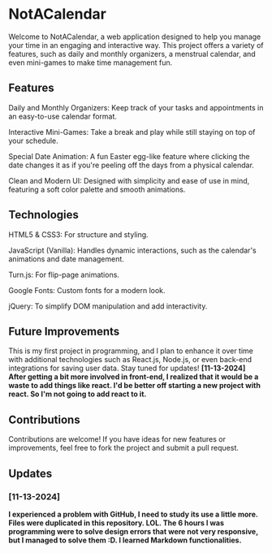 # <b>NotACalendar</b>


Welcome to NotACalendar, a web application designed to help you manage your time in an engaging and interactive way. This project offers a variety of features, such as daily and monthly organizers, a menstrual calendar, and even mini-games to make time management fun.


## <b>Features</b>


Daily and Monthly Organizers: Keep track of your tasks and appointments in an easy-to-use calendar format.

Interactive Mini-Games: Take a break and play while still staying on top of your schedule.

Special Date Animation: A fun Easter egg-like feature where clicking the date changes it as if you're peeling off the days from a physical calendar.

Clean and Modern UI: Designed with simplicity and ease of use in mind, featuring a soft color palette and smooth animations.


## <b>Technologies</b>


HTML5 & CSS3: For structure and styling.

JavaScript (Vanilla): Handles dynamic interactions, such as the calendar's animations and date management.

Turn.js: For flip-page animations.

Google Fonts: Custom fonts for a modern look.

jQuery: To simplify DOM manipulation and add interactivity.


## <b>Future Improvements</b>


This is my first project in programming, and I plan to enhance it over time with additional technologies such as React.js, Node.js, or even back-end integrations for saving user data. Stay tuned for updates!
**[11-13-2024] After getting a bit more involved in front-end, I realized that it would be a waste to add things like react. I'd be better off starting a new project with react. So I'm not going to add react to it.**


## <b>Contributions</b>


Contributions are welcome! If you have ideas for new features or improvements, feel free to fork the project and submit a pull request.

## <b>Updates<b>

### [11-13-2024]
**I experienced a problem with GitHub, I need to study its use a little more. Files were duplicated in this repository. LOL.**
**The 6 hours I was programming were to solve design errors that were not very responsive, but I managed to solve them :D.**
**I learned Markdown functionalities.**
